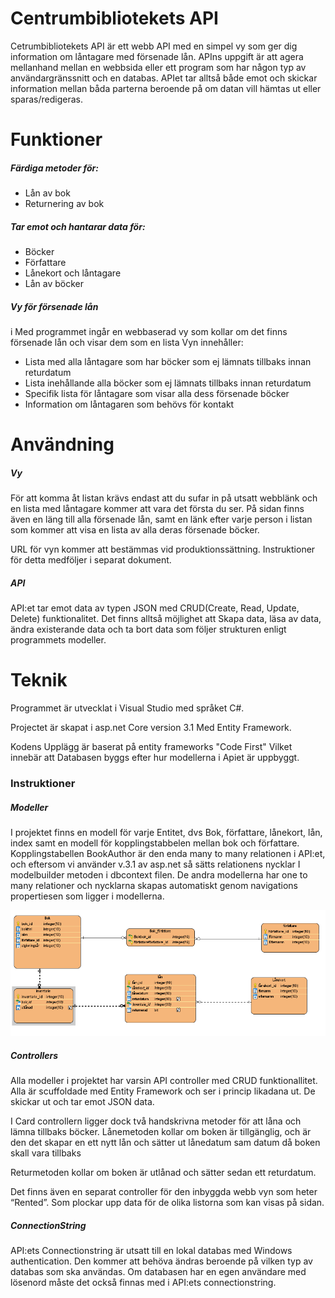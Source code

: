 # Centrumbibliotekets API


Cetrumbibliotekets API är ett webb API med en simpel vy som ger dig information om låntagare med försenade lån. 
 APIns uppgift är att agera mellanhand mellan en webbsida eller ett program som har någon typ av användargränssnitt och en databas. APIet tar alltså både emot och skickar information mellan båda parterna beroende på om datan vill hämtas ut eller sparas/redigeras. 

# Funktioner
##### Färdiga metoder för:
 - Lån av bok
 - Returnering av bok

##### Tar emot och hantarar data för:
  - Böcker
  - Författare
  - Lånekort och låntagare
  - Lån av böcker
 
##### Vy för försenade lån
i Med programmet ingår en webbaserad vy som kollar om det finns försenade lån och visar dem som en lista
Vyn innehåller:

-  Lista med alla låntagare som har böcker som ej lämnats tillbaks innan returdatum
-  Lista inehållande alla böcker som ej lämnats tillbaks innan returdatum
-  Specifik lista för låntagare som visar alla dess försenade böcker
-  Information om låntagaren som behövs för kontakt


# Användning

##### Vy

För att komma åt listan krävs endast att du sufar in på utsatt webblänk och en lista med låntagare kommer att vara det första du ser. På sidan finns även en läng till alla försenade lån, samt en länk efter varje person i listan som kommer att visa en lista av alla deras försenade böcker. 

URL för vyn kommer att bestämmas vid produktionssättning. Instruktioner för detta medföljer i separat dokument. 

##### API
API:et tar emot data av typen JSON med CRUD(Create, Read, Update, Delete) funktionalitet. 
Det finns alltså möjlighet att Skapa data, läsa av data, ändra existerande data och ta bort data som följer strukturen enligt programmets modeller. 

# Teknik

Programmet är utvecklat i Visual Studio med språket C#.

Projectet är skapat i asp.net Core version 3.1 Med Entity Framework.

Kodens Upplägg är baserat på entity frameworks "Code First" Vilket innebär att 
Databasen byggs efter hur modellerna i Apiet är uppbyggt.

### Instruktioner

##### Modeller 

I projektet finns en modell för varje Entitet, dvs Bok, författare, lånekort, lån, index samt en modell för kopplingstabbelen mellan bok och författare. Kopplingstabellen BookAuthor är den enda many to many relationen i API:et, och eftersom vi använder v.3.1 av asp.net så sätts relationens nycklar I modelbuilder metoden i dbcontext filen. De andra modellerna har one to many relationer och nycklarna skapas automatiskt genom navigations propertiesen som ligger i modellerna. 

![](Images/erd.png)

##### Controllers 

Alla modeller i projektet har varsin API controller med CRUD funktionallitet. Alla är scuffoldade med Entity Framework och ser i princip likadana ut. De skickar ut och tar emot JSON data. 

I Card controllern ligger dock två handskrivna metoder för att låna och lämna tillbaks böcker. Lånemetoden kollar om boken är tillgänglig, och är den det skapar en ett nytt lån och sätter ut lånedatum sam datum då boken skall vara tillbaks 

Returmetoden kollar om boken är utlånad och sätter sedan ett returdatum. 

Det finns även en separat controller för den inbyggda webb vyn som heter “Rented”. Som plockar upp data för de olika listorna som kan visas på sidan. 

##### ConnectionString 

API:ets Connectionstring är utsatt till en lokal databas med Windows authentication. Den kommer att behöva ändras beroende på vilken typ av databas som ska användas. Om databasen har en egen användare med lösenord måste det också finnas med i API:ets connectionstring.
